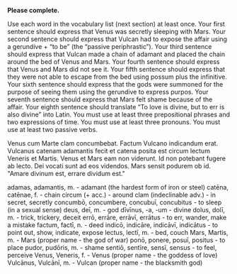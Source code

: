 **Please complete.**

Use each word in the vocabulary list (next section) at least once.
Your first sentence should express that Venus was secretly sleeping with Mars.
Your second sentence should express that Vulcan had to expose the affair using a gerundive + “to be” (the “passive periphrastic”).
Your third sentence should express that Vulcan made a chain of adamant and placed the chain around the bed of Venus and Mars.
Your fourth sentence should express that Venus and Mars did not see it.
Your fifth sentence should express that they were not able to escape from the bed using possum plus the infinitive.
Your sixth sentence should express that the gods were summoned for the purpose of seeing them using the gerundive to express purpos.
Your seventh sentence should express that Mars felt shame because of the affair.
Your eighth sentence should translate “To love is divine, but to err is also divine” into Latin.
You must use at least three prepositional phrases and two expressions of time.
You must use at least three pronouns.
You must use at least two passive verbs.



Venus cum Marte clam concumbebat. Factum Vulcano indicandum erat. Vulcanus catenam adamantis fecit et catena posita est circum lectum Veneris et Martis. Venus et Mars eam non viderunt. Id non potebant fugere ab lecto. Dei vocati sunt ad eos videndos. Mars sensit podurem ob id. "Amare divinum est, errare dividum est."



adamas, adamantis, m. - adamant (the hardest form of iron or steel)
catēna, catēnae, f. - chain
circum (+ acc.) - around
clam (indeclinable adv.) - in secret, secretly
concumbō, concumbere, concubuī, concubitus - to sleep (in a sexual sense)
deus, deī, m. - god
dīvīnus, -a, -um - divine
dolus, dolī, m. - trick, trickery, deceit
errō, errāre, errāvī, errātus - to err, wander, make a mistake
factum, factī, n. - deed
indicō, indicāre, indicāvī, indicātus - to point out, show, indicate, expose
lectus, lectī, m. - bed, couch
Mars, Martis, m. - Mars (proper name - the god of war)
ponō, ponere, posuī, positus - to place
pudor, pudōris, m. - shame
sentiō, sentīre, sensī, sensus - to feel, perceive
Venus, Veneris, f. - Venus (proper name - the goddess of love)
Vulcānus, Vulcānī, m. - Vulcan (proper name - the blacksmith god)

